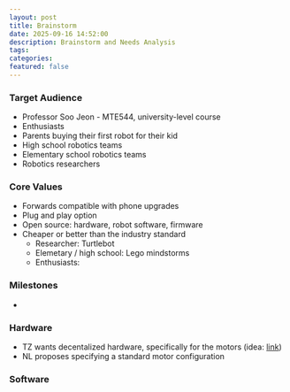 ```yaml
---
layout: post
title: Brainstorm
date: 2025-09-16 14:52:00
description: Brainstorm and Needs Analysis
tags:
categories: 
featured: false
---
```


### Target Audience
* Professor Soo Jeon - MTE544, university-level course
* Enthusiasts
* Parents buying their first robot for their kid
* High school robotics teams
* Elementary school robotics teams
* Robotics researchers


### Core Values 
* Forwards compatible with phone upgrades
* Plug and play option
* Open source: hardware, robot software, firmware
* Cheaper or better than the industry standard
  * Researcher: Turtlebot
  * Elemetary / high school: Lego mindstorms
  * Enthusiasts: 


### Milestones
* 


### Hardware
* TZ wants decentalized hardware, specifically for the motors (idea: [link](https://cadenkraft.com/ironless-cycloidal-planetary-actuator/))
* NL proposes specifying a standard motor configuration 


### Software